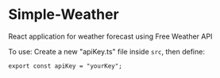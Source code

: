 # Simple-Weather
React application for weather forecast using Free Weather API

To use: Create a new "apiKey.ts" file inside `src`, then define:

```
export const apiKey = "yourKey";
```
